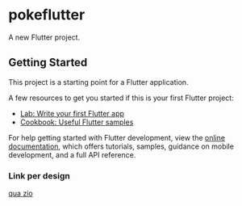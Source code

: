 # pokeflutter

A new Flutter project.

## Getting Started

This project is a starting point for a Flutter application.

A few resources to get you started if this is your first Flutter project:

- [Lab: Write your first Flutter app](https://docs.flutter.dev/get-started/codelab)
- [Cookbook: Useful Flutter samples](https://docs.flutter.dev/cookbook)

For help getting started with Flutter development, view the
[online documentation](https://docs.flutter.dev/), which offers tutorials,
samples, guidance on mobile development, and a full API reference.

### Link per design

[qua zio](https://www.figma.com/file/9Gm6Q8GPKa4LPAnFBfKueq/HackersGen-'22---Pokedex-App-Course---UI?node-id=28%3A1633&t=gh80Q2eocUIA3DBo-1)
